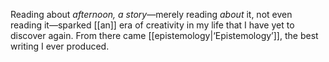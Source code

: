 Reading about *afternoon, a story*—merely reading *about* it, not even reading it—sparked [[an]] era of creativity in my life that I have yet to discover again. From there came [[epistemology|‘Epistemology’]], the best writing I ever produced.

